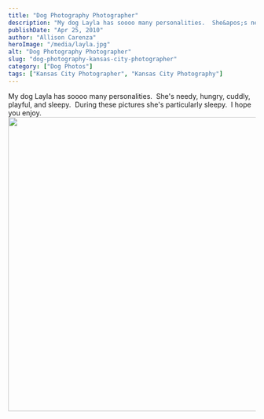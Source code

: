 ```yaml
---
title: "Dog Photography Photographer"
description: "My dog Layla has soooo many personalities.  She&apos;s needy, hungry, cuddly, playful, and sleepy.  During these pictures she&apos;s particularly sleepy."
publishDate: "Apr 25, 2010"
author: "Allison Carenza"
heroImage: "/media/layla.jpg"
alt: "Dog Photography Photographer"
slug: "dog-photography-kansas-city-photographer"
category: ["Dog Photos"]
tags: ["Kansas City Photographer", "Kansas City Photography"]
---
```


<p>My dog Layla has soooo many personalities.  She&apos;s needy, hungry, cuddly, playful, and sleepy.  During these pictures she&apos;s particularly sleepy.  I hope you enjoy.  <img class="aligncenter size-full wp-image-683" title="layla" src="/media/layla.jpg" alt="" width="900" height="600"   /></p>
